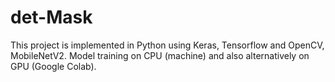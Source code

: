# det-Mask
This project is implemented in Python using Keras, Tensorflow and OpenCV, MobileNetV2.
Model training on CPU (machine) and also alternatively on GPU (Google Colab).
